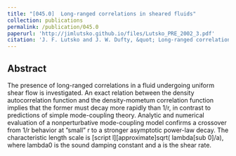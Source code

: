 ```yaml
---
title: "[045.0]  Long-ranged correlations in sheared fluids"
collection: publications
permalink: /publication/045.0
paperurl: 'http://jimlutsko.github.io/files/Lutsko_PRE_2002_3.pdf'
citation: 'J. F. Lutsko and J. W. Dufty, &quot; Long-ranged correlations in sheared fluids&quot;, <i>Phys. Rev. E</i>, <strong>66</strong>, 41206 (2002)'
---
```

Abstract
---
The presence of long-ranged correlations in a fluid undergoing uniform shear flow is investigated. An exact relation between the density autocorrelation function and the density-mometum correlation function implies that the former must decay more rapidly than 1/r, in contrast to predictions of simple mode-coupling theory. Analytic and numerical evaluation of a nonperturbative mode-coupling model confirms a crossover from 1/r behavior at ”small” r to a stronger asymptotic power-law decay. The characteristic length scale is [script l][approximate]sqrt( lambda[sub 0]/a), where lambda0 is the sound damping constant and a is the shear rate.
